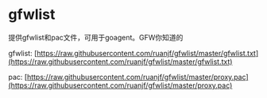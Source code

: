 # gfwlist

提供gfwlist和pac文件，可用于goagent。GFW你知道的

gfwlist:
[https://raw.githubusercontent.com/ruanjf/gfwlist/master/gfwlist.txt](https://raw.githubusercontent.com/ruanjf/gfwlist/master/gfwlist.txt)

pac:
[https://raw.githubusercontent.com/ruanjf/gfwlist/master/proxy.pac](https://raw.githubusercontent.com/ruanjf/gfwlist/master/proxy.pac)
